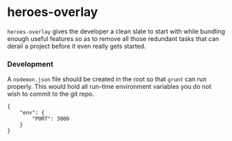heroes-overlay
==========================

`heroes-overlay` gives the developer a clean slate to start with
while bundling enough useful features so as to remove all those redundant
tasks that can derail a project before it even really gets started.


### Development

A `nodemon.json` file should be created in the root so that `grunt` can run
properly.  This would hold all run-time environment variables you do not wish
to commit to the git repo.

    {
        "env": {
            "PORT": 3000
        }
    }
